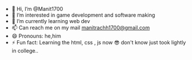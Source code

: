 - 👋 Hi, I’m @Manit1700
- 👀 I’m interested in game development and software making
- 🌱 I’m currently learning web dev
- 📫 Can reach me on my mail manitrachh1700@gmail.com
- 😄 Pronouns: he,him
- ⚡ Fun fact: Learning the html, css , js now 😎 don't know just took lightly in college..

<!---
Manit1700/Manit1700 is a ✨ special ✨ repository because its `README.md` (this file) appears on your GitHub profile.
You can click the Preview link to take a look at your changes.
--->
